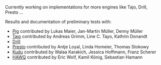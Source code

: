 
Currently working on implementations for more engines like Tajo, Drill, Presto ...

Results and documentation of preliminary tests with:
* [Pig](https://github.com/maierlu/D2F-Bench) contributed by Lukas Maier, Jan-Martin Müller, Denny Müller 
* [Tajo](https://github.com/t-ivanov/D2F-Bench/blob/master/docuTajo.pdf) contributed by Andreas Grimm, Line C. Tayo, Kathrin Donandt
* [Drill]()
* [Presto](https://github.com/t-ivanov/D2F-Bench/blob/master/Presto_Doc.pdf) contributed by Antje Loyal, Linda Homeier, Thomas Stokowy
* [Kudu](https://github.com/moleskin0r/bigdata) contributed by Walaa Karakich, Jessica Hoffmann, Franz Scherer
* [HAWQ](https://github.com/hawqffm/HawqD2F) contributed by Eric Wolf, Kamil König, Sebastian Hamann
